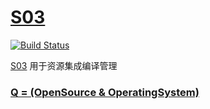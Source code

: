 ﻿# [S03](https://github.com/OS-Q/S03)

[![Build Status](https://github.com/OS-Q/S03/workflows/S03/badge.svg)](https://github.com/OS-Q/S03/actions)

[S03](https://github.com/OS-Q/S03) 用于资源集成编译管理
### [Q = (OpenSource & OperatingSystem) ](http://www.OS-Q.com)
